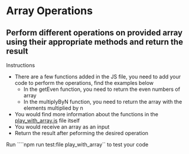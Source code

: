 # Array Operations

## Perform different operations on provided array using their appropriate methods and return the result

Instructions
* There are a few functions added in the JS file, you need to add your code to perform the operations, find the examples below
    * In the getEven function, you need to return the even numbers of array
    * In the multiplyByN function, you need to return the array with the elements multiplied by n
* You would find more information about the functions in the [play_with_array.js](../../assignments/play_with_array/play_with_array.js) file itself
* You would receive an array as an input
* Return the result after peforming the desired operation

Run ````npm run test:file play_with_array`` to test your code